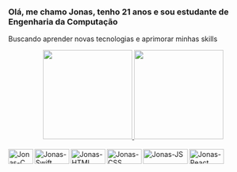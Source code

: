 ### Olá, me chamo Jonas, tenho 21 anos e sou estudante de Engenharia da Computação
Buscando aprender novas tecnologias e aprimorar minhas skills




<div align="center">
  <a href="https://github.com/jonasemc">
  <img height="180em" src="https://github-readme-stats.vercel.app/api?username=jonasemc&show_icons=true&theme=dracula&include_all_commits=true&count_private=true"/>
  <img height="180em" src="https://github-readme-stats.vercel.app/api/top-langs/?username=jonasemc&layout=compact&langs_count=7&theme=dracula"/>
</div>

<div style="display: inline_block"><br>
  <img align="left" alt="Jonas-C" height="30" width="50" src="https://img.shields.io/badge/C-00599C?style=for-the-badge&logo=c&logoColor=white">
  <img align="left" alt="Jonas-Swift" height="30" width="70" src="https://img.shields.io/badge/Swift-FA7343?style=for-the-badge&logo=swift&logoColor=white">
  <img align="left" alt="Jonas-HTML" height="30" width="70" src="https://img.shields.io/badge/HTML5-E34F26?style=for-the-badge&logo=html5&logoColor=white">
  <img align="left" alt="Jonas-CSS" height="30" width="70" src="https://img.shields.io/badge/CSS3-1572B6?style=for-the-badge&logo=css3&logoColor=white">
  <img align="left" alt="Jonas-JS" height="30" width="90" src="https://img.shields.io/badge/JavaScript-F7DF1E?style=for-the-badge&logo=javascript&logoColor=black">
  <img align="center" alt="Jonas-React" height="30" width="70" src="https://img.shields.io/badge/React-20232A?style=for-the-badge&logo=react&logoColor=61DAFB">
</div>
  

